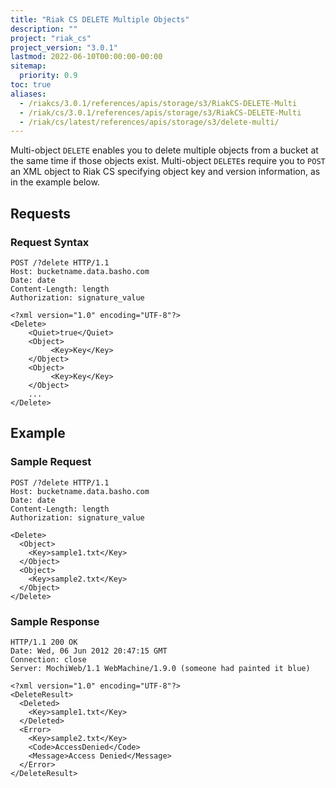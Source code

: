 ```yaml
---
title: "Riak CS DELETE Multiple Objects"
description: ""
project: "riak_cs"
project_version: "3.0.1"
lastmod: 2022-06-10T00:00:00-00:00
sitemap:
  priority: 0.9
toc: true
aliases:
  - /riakcs/3.0.1/references/apis/storage/s3/RiakCS-DELETE-Multi
  - /riak/cs/3.0.1/references/apis/storage/s3/RiakCS-DELETE-Multi
  - /riak/cs/latest/references/apis/storage/s3/delete-multi/
---
```


Multi-object `DELETE` enables you to delete multiple objects from a
bucket at the same time if those objects exist. Multi-object `DELETE`s
require you to `POST` an XML object to Riak CS specifying object key
and version information, as in the example below.

## Requests

### Request Syntax

```
POST /?delete HTTP/1.1
Host: bucketname.data.basho.com
Date: date
Content-Length: length
Authorization: signature_value

<?xml version="1.0" encoding="UTF-8"?>
<Delete>
    <Quiet>true</Quiet>
    <Object>
         <Key>Key</Key>
    </Object>
    <Object>
         <Key>Key</Key>
    </Object>
    ...
</Delete>
```

## Example

### Sample Request

```
POST /?delete HTTP/1.1
Host: bucketname.data.basho.com
Date: date
Content-Length: length
Authorization: signature_value

<Delete>
  <Object>
    <Key>sample1.txt</Key>
  </Object>
  <Object>
    <Key>sample2.txt</Key>
  </Object>
</Delete>
```

### Sample Response

```
HTTP/1.1 200 OK
Date: Wed, 06 Jun 2012 20:47:15 GMT
Connection: close
Server: MochiWeb/1.1 WebMachine/1.9.0 (someone had painted it blue)

<?xml version="1.0" encoding="UTF-8"?>
<DeleteResult>
  <Deleted>
    <Key>sample1.txt</Key>
  </Deleted>
  <Error>
    <Key>sample2.txt</Key>
    <Code>AccessDenied</Code>
    <Message>Access Denied</Message>
  </Error>
</DeleteResult>
```
